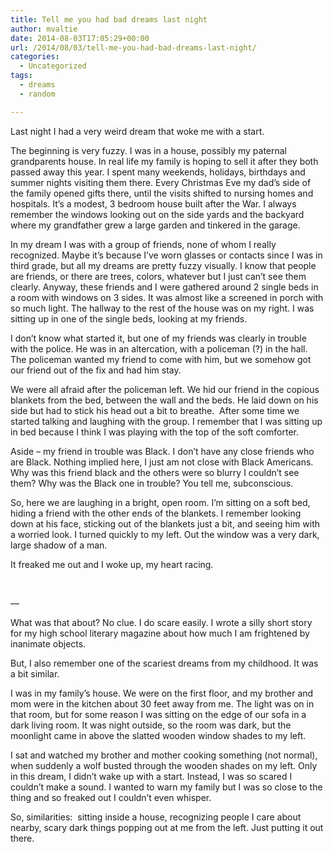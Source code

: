 ```yaml
---
title: Tell me you had bad dreams last night
author: mvaltie
date: 2014-08-03T17:05:29+00:00
url: /2014/08/03/tell-me-you-had-bad-dreams-last-night/
categories:
  - Uncategorized
tags:
  - dreams
  - random

---
```

Last night I had a very weird dream that woke me with a start.

The beginning is very fuzzy. I was in a house, possibly my paternal grandparents house. In real life my family is hoping to sell it after they both passed away this year. I spent many weekends, holidays, birthdays and summer nights visiting them there. Every Christmas Eve my dad&#8217;s side of the family opened gifts there, until the visits shifted to nursing homes and hospitals. It&#8217;s a modest, 3 bedroom house built after the War. I always remember the windows looking out on the side yards and the backyard where my grandfather grew a large garden and tinkered in the garage.

In my dream I was with a group of friends, none of whom I really recognized. Maybe it&#8217;s because I&#8217;ve worn glasses or contacts since I was in third grade, but all my dreams are pretty fuzzy visually. I know that people are friends, or there are trees, colors, whatever but I just can&#8217;t see them clearly. Anyway, these friends and I were gathered around 2 single beds in a room with windows on 3 sides. It was almost like a screened in porch with so much light. The hallway to the rest of the house was on my right. I was sitting up in one of the single beds, looking at my friends.

I don&#8217;t know what started it, but one of my friends was clearly in trouble with the police. He was in an altercation, with a policeman (?) in the hall. The policeman wanted my friend to come with him, but we somehow got our friend out of the fix and had him stay.

We were all afraid after the policeman left. We hid our friend in the copious blankets from the bed, between the wall and the beds. He laid down on his side but had to stick his head out a bit to breathe.  After some time we started talking and laughing with the group. I remember that I was sitting up in bed because I think I was playing with the top of the soft comforter.

Aside &#8211; my friend in trouble was Black. I don&#8217;t have any close friends who are Black. Nothing implied here, I just am not close with Black Americans. Why was this friend black and the others were so blurry I couldn&#8217;t see them? Why was the Black one in trouble? You tell me, subconscious.

So, here we are laughing in a bright, open room. I&#8217;m sitting on a soft bed, hiding a friend with the other ends of the blankets. I remember looking down at his face, sticking out of the blankets just a bit, and seeing him with a worried look. I turned quickly to my left. Out the window was a very dark, large shadow of a man.

It freaked me out and I woke up, my heart racing.

&nbsp;

&#8212;

What was that about? No clue. I do scare easily. I wrote a silly short story for my high school literary magazine about how much I am frightened by inanimate objects.

But, I also remember one of the scariest dreams from my childhood. It was a bit similar.

I was in my family&#8217;s house. We were on the first floor, and my brother and mom were in the kitchen about 30 feet away from me. The light was on in that room, but for some reason I was sitting on the edge of our sofa in a dark living room. It was night outside, so the room was dark, but the moonlight came in above the slatted wooden window shades to my left.

I sat and watched my brother and mother cooking something (not normal), when suddenly a wolf busted through the wooden shades on my left. Only in this dream, I didn&#8217;t wake up with a start. Instead, I was so scared I couldn&#8217;t make a sound. I wanted to warn my family but I was so close to the thing and so freaked out I couldn&#8217;t even whisper.

So, similarities:  sitting inside a house, recognizing people I care about nearby, scary dark things popping out at me from the left. Just putting it out there.